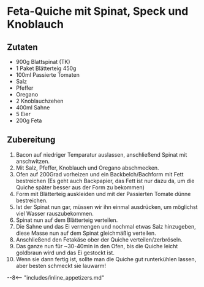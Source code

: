 # Feta-Quiche mit Spinat, Speck und Knoblauch

## Zutaten

- 900g Blattspinat (TK)
- 1 Paket Blätterteig 450g
- 100ml Passierte Tomaten
- Salz
- Pfeffer
- Oregano
- 2 Knoblauchzehen
- 400ml Sahne
- 5 Eier
- 200g Feta

## Zubereitung

1. Bacon auf niedriger Temparatur auslassen, anschließend Spinat mit anschwitzen.
2. Mit Salz, Pfeffer, Knoblauch und Oregano abschmecken.
3. Ofen auf 200Grad vorheizen und ein Backbelch/Bachform mit Fett bestreichen (Es geht auch Backpapier, das Fett ist nur dazu da, um die Quiche später besser aus der Form zu bekommen)
4. Form mit Blätterteig auskleiden und mit der Passierten Tomate dünne bestreichen.
5. Ist der Spinat nun gar, müssen wir ihn einmal ausdrücken, um möglichst viel Wasser rauszubekommen.
6. Spinat nun auf dem Blätterteig verteilen.
7. Die Sahne und das Ei vermengen und nochmal etwas Salz hinzugeben, diese Masse nun auf dem Spinat gleichmäßig verteilen.
8. Anschließend den Fetakäse ober der Quiche verteilen/zerbröseln. 
9. Das ganze nun für ~30-40min in den Ofen, bis die Quiche leicht goldbraun wird und das Ei gestockt ist.
10. Wenn sie dann fertig ist, sollte man die Quiche gut runterkühlen lassen, aber besten schmeckt sie lauwarm!

--8<-- "includes/inline_appetizers.md"
